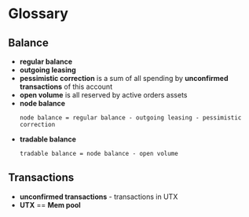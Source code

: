 # Glossary

## Balance

* **regular balance**
* **outgoing leasing**
* **pessimistic correction** is a sum of all spending by **unconfirmed transactions** of this account
* **open volume** is all reserved by active orders assets
* **node balance**
  ```text
  node balance = regular balance - outgoing leasing - pessimistic correction
  ```
* **tradable balance**
  ```text
  tradable balance = node balance - open volume
  ```

## Transactions

* **unconfirmed transactions** - transactions in UTX
* **UTX** == **Mem pool**
